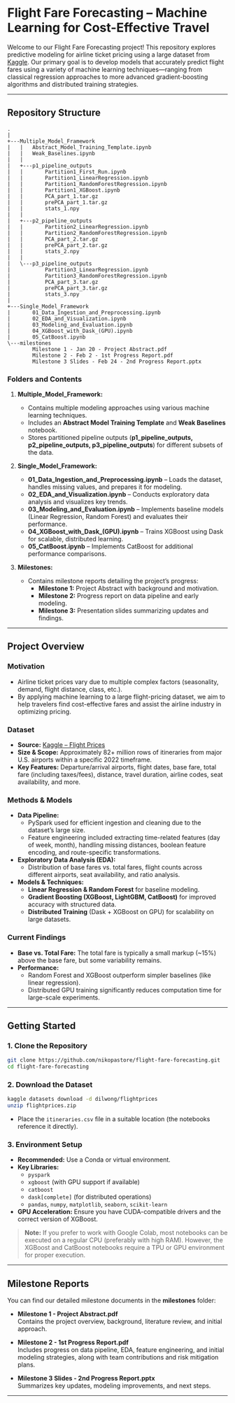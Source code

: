 # Flight Fare Forecasting – Machine Learning for Cost-Effective Travel

Welcome to our Flight Fare Forecasting project! This repository explores predictive modeling for airline ticket pricing using a large dataset from [Kaggle](https://www.kaggle.com/datasets/dilwong/flightprices). Our primary goal is to develop models that accurately predict flight fares using a variety of machine learning techniques—ranging from classical regression approaches to more advanced gradient-boosting algorithms and distributed training strategies.

---

## Repository Structure

```plaintext
.
|
+---Multiple_Model_Framework
|   |   Abstract_Model_Training_Template.ipynb
|   |   Weak_Baselines.ipynb
|   |
|   +---p1_pipeline_outputs
|   |       Partition1_First_Run.ipynb
|   |       Partition1_LinearRegression.ipynb
|   |       Partition1_RandomForestRegression.ipynb
|   |       Partition1_XGBoost.ipynb
|   |       PCA_part_1.tar.gz
|   |       prePCA_part_1.tar.gz
|   |       stats_1.npy
|   |
|   +---p2_pipeline_outputs
|   |       Partition2_LinearRegression.ipynb
|   |       Partition2_RandomForestRegression.ipynb
|   |       PCA_part_2.tar.gz
|   |       prePCA_part_2.tar.gz
|   |       stats_2.npy
|   |
|   \---p3_pipeline_outputs
|           Partition3_LinearRegression.ipynb
|           Partition3_RandomForestRegression.ipynb
|           PCA_part_3.tar.gz
|           prePCA_part_3.tar.gz
|           stats_3.npy
|
+---Single_Model_Framework
|       01_Data_Ingestion_and_Preprocessing.ipynb
|       02_EDA_and_Visualization.ipynb
|       03_Modeling_and_Evaluation.ipynb
|       04_XGBoost_with_Dask_(GPU).ipynb
|       05_CatBoost.ipynb
\---milestones
        Milestone 1 - Jan 20 - Project Abstract.pdf
        Milestone 2 - Feb 2 - 1st Progress Report.pdf
        Milestone 3 Slides - Feb 24 - 2nd Progress Report.pptx
```

### Folders and Contents

1. **Multiple_Model_Framework:**  
   - Contains multiple modeling approaches using various machine learning techniques.
   - Includes an **Abstract Model Training Template** and **Weak Baselines** notebook.
   - Stores partitioned pipeline outputs (**p1_pipeline_outputs, p2_pipeline_outputs, p3_pipeline_outputs**) for different subsets of the data.

2. **Single_Model_Framework:**  
   - **01_Data_Ingestion_and_Preprocessing.ipynb** – Loads the dataset, handles missing values, and prepares it for modeling.
   - **02_EDA_and_Visualization.ipynb** – Conducts exploratory data analysis and visualizes key trends.
   - **03_Modeling_and_Evaluation.ipynb** – Implements baseline models (Linear Regression, Random Forest) and evaluates their performance.
   - **04_XGBoost_with_Dask_(GPU).ipynb** – Trains XGBoost using Dask for scalable, distributed learning.
   - **05_CatBoost.ipynb** – Implements CatBoost for additional performance comparisons.

3. **Milestones:**  
   - Contains milestone reports detailing the project’s progress:
     - **Milestone 1:** Project Abstract with background and motivation.
     - **Milestone 2:** Progress report on data pipeline and early modeling.
     - **Milestone 3:** Presentation slides summarizing updates and findings.

---

## Project Overview

### Motivation

- Airline ticket prices vary due to multiple complex factors (seasonality, demand, flight distance, class, etc.).  
- By applying machine learning to a large flight-pricing dataset, we aim to help travelers find cost-effective fares and assist the airline industry in optimizing pricing.

### Dataset

- **Source:** [Kaggle – Flight Prices](https://www.kaggle.com/datasets/dilwong/flightprices)  
- **Size & Scope:** Approximately 82+ million rows of itineraries from major U.S. airports within a specific 2022 timeframe.  
- **Key Features:** Departure/arrival airports, flight dates, base fare, total fare (including taxes/fees), distance, travel duration, airline codes, seat availability, and more.

### Methods & Models

- **Data Pipeline:**  
  - PySpark used for efficient ingestion and cleaning due to the dataset’s large size.  
  - Feature engineering included extracting time-related features (day of week, month), handling missing distances, boolean feature encoding, and route-specific transformations.
- **Exploratory Data Analysis (EDA):**  
  - Distribution of base fares vs. total fares, flight counts across different airports, seat availability, and ratio analysis.
- **Models & Techniques:**  
  - **Linear Regression & Random Forest** for baseline modeling.  
  - **Gradient Boosting (XGBoost, LightGBM, CatBoost)** for improved accuracy with structured data.  
  - **Distributed Training** (Dask + XGBoost on GPU) for scalability on large datasets.

### Current Findings

- **Base vs. Total Fare:** The total fare is typically a small markup (~15%) above the base fare, but some variability remains.  
- **Performance:**  
  - Random Forest and XGBoost outperform simpler baselines (like linear regression).  
  - Distributed GPU training significantly reduces computation time for large-scale experiments.

---

## Getting Started

### 1. Clone the Repository

```bash
git clone https://github.com/nikopastore/flight-fare-forecasting.git
cd flight-fare-forecasting
```

### 2. Download the Dataset

```bash
kaggle datasets download -d dilwong/flightprices
unzip flightprices.zip
```
- Place the `itineraries.csv` file in a suitable location (the notebooks reference it directly).

### 3. Environment Setup

- **Recommended:** Use a Conda or virtual environment.
- **Key Libraries:**
  - `pyspark`
  - `xgboost` (with GPU support if available)
  - `catboost`
  - `dask[complete]` (for distributed operations)
  - `pandas`, `numpy`, `matplotlib`, `seaborn`, `scikit-learn`
- **GPU Acceleration:** Ensure you have CUDA-compatible drivers and the correct version of XGBoost.

> **Note:** If you prefer to work with Google Colab, most notebooks can be executed on a regular CPU (preferably with high RAM). However, the XGBoost and CatBoost notebooks require a TPU or GPU environment for proper execution.

---

## Milestone Reports

You can find our detailed milestone documents in the **milestones** folder:

- **Milestone 1 - Project Abstract.pdf**  
  Contains the project overview, background, literature review, and initial approach.

- **Milestone 2 - 1st Progress Report.pdf**  
  Includes progress on data pipeline, EDA, feature engineering, and initial modeling strategies, along with team contributions and risk mitigation plans.

- **Milestone 3 Slides - 2nd Progress Report.pptx**  
  Summarizes key updates, modeling improvements, and next steps.

---
